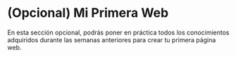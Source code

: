 # (Opcional) Mi Primera Web

En esta sección opcional, podrás poner en práctica todos los conocimientos adquiridos durante las semanas anteriores para crear tu primera página web.
